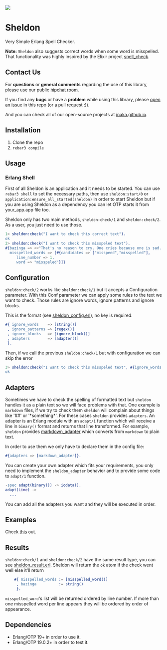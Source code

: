 ![](http://i.giphy.com/M3EZtLUDLsYP6.gif)

# Sheldon

Very Simple Erlang Spell Checker.

__Note:__ `Sheldon` also suggests correct words when some word is misspelled. That functionality was highly inspired by the Elixir project [spell_check](https://github.com/visar/spell_check).


## Contact Us
For **questions** or **general comments** regarding the use of this library,
please use our public [hipchat room](http://inaka.net/hipchat).

If you find any **bugs** or have a **problem** while using this library, please
[open an issue](https://github.com/inaka/sheldon/issues/new) in this repo
(or a pull request :)).

And you can check all of our open-source projects at [inaka.github.io](http://inaka.github.io).

## Installation

1. Clone the repo
2. `rebar3 compile`

## Usage

### Erlang Shell

First of all Sheldon is an application and it needs to be started. You can use `rebar3 shell` to set the necessary paths, then use `sheldon:start/0` or `application:ensure_all_started(sheldon)` in order to start Sheldon but if you are using Sheldon as a dependency you can let OTP starts it from your_app.app file too.

Sheldon only has two main methods, `sheldon:check/1` and `sheldon:check/2`. As a user, you just need to use those.

```erlang
1> sheldon:check("I want to check this correct text").
ok
2> sheldon:check("I want to check this misspeled text").
#{bazinga => <<"That's no reason to cry. One cries because one is sad. For example, I cry because others are stupid, and that ma"...>>,
  misspelled_words => [#{candidates => ["misspeed","misspelled"],
     line_number => 1,
     word => "misspeled"}]}
```

## Configuration

`sheldon:check/2` works like `sheldon:check/1` but it accepts a Configuration parameter.
With this Conf parameter we can apply some rules to the text we want to check. Those rules are ignore words, ignore patterns and ignore blocks.

This is the format (see [sheldon_config.erl](https://github.com/inaka/sheldon/blob/master/src/sheldon_config.erl)), no key is required:

```erlang
#{ ignore_words    => [string()]
 , ignore_patterns => [regex()]
 , ignore_blocks   => [ignore_block()]
 , adapters        => [adapter()]
 }.
```
Then, if we call the previous `sheldon:check/1` but with configuration we can skip the error

```erlang
3> sheldon:check("I want to check this misspeled text", #{ignore_words => ["misspeled"]}).
ok
```

## Adapters

Sometimes we have to check the spelling of formatted text but `sheldon` handles it as a plain text so we will face problems with that.
One example is `markdown` files, if we try to check them `sheldon` will complain about things like '##' or '\*something\*'.
For these cases `sheldon` provides `adapters`. An adapter is an Erlang module with an `adapt/1` function which will receive a line in `binary()` format and returns that line transformed.
For example, `sheldon` provides [markdown_adapter](https://github.com/inaka/sheldon/blob/master/src/adapter/markdown_adapter.erl) which converts from `markdown` to plain text.

In order to use them we only have to declare them in the config file:

```erlang
#{adapters => [markdown_adapter]}.
```

You can create your own adapter which fits your requirements, you only need to implement the `sheldon_adapter` behavior and to provide some code to `adapt/1` function.

```erlang
-spec adapt(binary()) -> iodata().
adapt(Line) ->
  ...
```

You can add all the adapters you want and they will be executed in order.

## Examples
Check [this](examples/README.md) out.

## Results

`sheldon:check/1` and `sheldon:check/2` have the same result type, you can see [sheldon_result.erl](https://github.com/inaka/sheldon/blob/master/src/sheldon_result.erl). Sheldon will return the `ok` atom if the check went well else it'll return
```erlang
    #{ misspelled_words := [misspelled_word()]
     , bazinga          := string()
     }.
```

`misspelled_word`'s list will be returned ordered by line number. If more than one misspelled word per line appears they will be ordered by order of appearance.

## Dependencies

- Erlang/OTP 19+ in order to use it.
- Erlang/OTP 19.0.2+ in order to test it.
